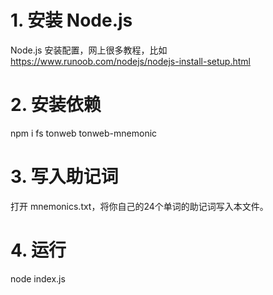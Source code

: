 
# 1. 安装 Node.js

Node.js 安装配置，网上很多教程，比如 https://www.runoob.com/nodejs/nodejs-install-setup.html

# 2. 安装依赖

npm i fs tonweb tonweb-mnemonic


# 3. 写入助记词

打开 mnemonics.txt，将你自己的24个单词的助记词写入本文件。


# 4. 运行

node index.js
